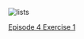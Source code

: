 ![lists](https://nclrse-training.github.io/python-novice/fig/indexing_lists_python.png)


[Episode 4 Exercise 1](episode4_ex1.md)
